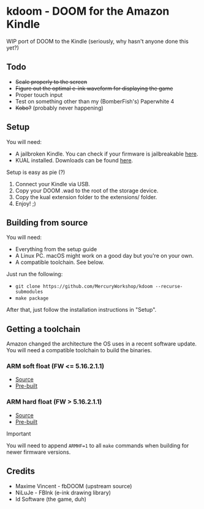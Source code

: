 # kdoom - DOOM for the Amazon Kindle

WIP port of DOOM to the Kindle (seriously, why hasn't anyone done this yet?)

## Todo

* ~~Scale properly to the screen~~
* ~~Figure out the optimal e-ink waveform for displaying the game~~
* Proper touch input
* Test on something other than my (BomberFish's) Paperwhite 4
* ~~Kobo?~~ (probably never happening)

## Setup

You will need:
* A jailbroken Kindle. You can check if your firmware is jailbreakable [here](https://wiki.mobileread.com/wiki/Kindle_Firmware).
* KUAL installed. Downloads can be found [here](https://www.mobileread.com/forums/showthread.php?t=225030).

Setup is easy as pie (?)
1. Connect your Kindle via USB.
2. Copy your DOOM .wad to the root of the storage device.
3. Copy the kual extension folder to the extensions/ folder.
4. Enjoy! ;)

## Building from source

You will need:
* Everything from the setup guide
* A Linux PC. macOS might work on a good day but you're on your own.
* A compatible toolchain. See below.

Just run the following:
* `git clone https://github.com/MercuryWorkshop/kdoom --recurse-submodules`
* `make package`

After that, just follow the installation instructions in "Setup".

## Getting a toolchain

Amazon changed the architecture the OS uses in a recent software update. You will need a compatible toolchain to build the binaries.

### ARM soft float (FW <= 5.16.2.1.1)

* [Source](https://github.com/koreader/koxtoolchain)
* [Pre-built](https://mega.co.nz/#!yK4mRAyB!CvvSNWmzX4SSDlgtZp2f82dhJvcfB1Zoznwh4FiT4YY)

### ARM hard float (FW > 5.16.2.1.1)

* [Source](https://github.com/notmarek/koxtoolchain)
* [Pre-built](https://fw.notmarek.com/khf/hf-tc.tar.gz)

> [!IMPORTANT]  
> You will need to append `ARMHF=1` to all `make` commands when building for newer firmware versions.

## Credits

* Maxime Vincent - fbDOOM (upstream source)
* NiLuJe - FBInk (e-ink drawing library)
* Id Software (the game, duh)
